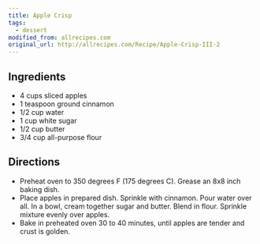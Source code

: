 ```yaml
---
title: Apple Crisp
tags:
  - dessert
modified_from: allrecipes.com
original_url: http://allrecipes.com/Recipe/Apple-Crisp-III-2
---
```


## Ingredients

-   4 cups sliced apples
-   1 teaspoon ground cinnamon
-   1/2 cup water
-   1 cup white sugar
-   1/2 cup butter
-   3/4 cup all-purpose flour

## Directions

-   Preheat oven to 350 degrees F (175 degrees C). Grease an 8x8 inch baking dish.
-   Place apples in prepared dish. Sprinkle with cinnamon. Pour water over all. In a bowl, cream together sugar and butter. Blend in flour. Sprinkle mixture evenly over apples.
-   Bake in preheated oven 30 to 40 minutes, until apples are tender and crust is golden.